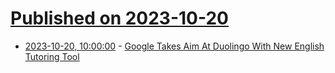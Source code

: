 # [Published on 2023-10-20](index.md)

* [2023-10-20, 10:00:00](https://tech.slashdot.org/story/23/10/20/0113208/google-takes-aim-at-duolingo-with-new-english-tutoring-tool?utm_source=rss1.0mainlinkanon&utm_medium=feed) - [Google Takes Aim At Duolingo With New English Tutoring Tool](https://tech.slashdot.org/story/23/10/20/0113208/google-takes-aim-at-duolingo-with-new-english-tutoring-tool?utm_source=rss1.0mainlinkanon&utm_medium=feed)
